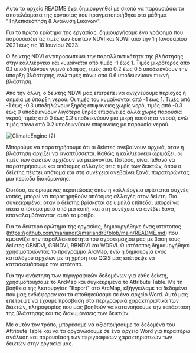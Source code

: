 Αυτό το αρχείο README έχει δημιουργηθεί με σκοπό να παρουσιάσει τα αποτελέσματα της εργασίας που πραγματοποιήθηκε στο μάθημα "Τηλεπισκόπηση & Ανάλυση Εικόνων". 

Για το πρώτο ερώτημα της εργασίας, δημιουργήσαμε ένα γράφημα που παρουσιάζει τις τιμές των δεικτών NDVI και NDWI από την 1η Ιανουαρίου 2021 έως τις 18 Ιουνίου 2023.

Ο δείκτης NDVI αντιπροσωπεύει την παραλλακτικότητα της βλάστησης στην καλλιέργεια και κυμαίνεται από τιμές -1 έως 1. Τιμές μικρότερες από 0.1 υποδηλώνουν γυμνό έδαφος, τιμές από 0.2 έως 0.5 υποδεικνύουν την ύπαρξη βλάστησης, ενώ τιμές πάνω από 0.6 υποδεικνύουν πυκνή βλάστηση.

Από την άλλη, ο δείκτης NDWI μας επιτρέπει να ανιχνεύουμε περιοχές ή σημεία με ύπαρξη νερού. Οι τιμές του κυμαίνονται από -1 έως 1. Τιμές από -1 έως -0.3 υποδηλώνουν ξηρές επιφάνειες χωρίς νερό, τιμές από -0.3 έως 0 υποδεικνύουν λιγότερο ξηρές επιφάνειες αλλά χωρίς παρουσία νερού, τιμές από 0 έως 0.2 υποδεικνύουν μια μικρή ποσότητα νερού, ενώ τιμές πάνω από 0.2 υποδεικνύουν επιφάνειες με παρουσία νερού.

![ClimateEngine (2)](https://github.com/mariandr3/mariandr3/assets/139487823/4fb5ff63-c7fb-48f6-a718-262198dd1fc4)

Μπορούμε να παρατηρήσουμε ότι οι δείκτες ανεβαίνουν αρχικά, όταν η βλάστηση αρχίζει να αναπτύσσεται. Καθώς η καλλιέργεια ωριμάζει, οι τιμές των δεικτών αρχίζουν να μειώνονται.  Ωστόσο, είναι πιθανό να παρατηρήσουμε και απότομες αλλαγές στις τιμές των δεικτών, όπου ο δείκτης πέφτει απότομα και στη συνέχεια ανεβαίνει ξανά, παρατηρώντας μια περίοδο διακύμανσης.

Ωστόσο, σε ορισμένες περιπτώσεις όπου η καλλιέργεια υφίσταται συχνές κοπές, μπορεί να παρατηρηθούν απότομες αλλαγές στον δείκτη. Πιο συγκεκριμένα, όταν ο δείκτης βρίσκεται σε υψηλά επίπεδα, μπορεί να πέσει απότομα μετά από μια κοπή, και στη συνέχεια να ανέβει ξανά, επαναλαμβάνοντας αυτό το μοτίβο.

Για το δεύτερο ερώτημα της εργασίας, δημιουργήθηκε ένας ιστότοπος (https://github.com/mariandr3/mariandr3/blob/main/README.md) που εμφανίζει την παραλλακτικότητα του αγροτεμαχίου μας με βάση τους δείκτες GBNDVI, GRNDVI, RBNDVI και WDRVI. O ιστότοπος δημιουργήθηκε χρησιμοποιώντας το πρόγραμμα ArcMap, ενώ η δημιουργία ενός καταλόγου αρχείων με τη χρήση του QGIS μας επέτρεψε να κατασκευάσουμε τον ιστότοπο. 

Για την ανάκτηση των περιγραφικών δεδομένων για κάθε δείκτη, χρησιμοποιήσαμε το ArcMap και συγκεκριμένα το Attribute Table. Με τη βοήθεια της λειτουργίας "Export" στο ArcMap, εξήγγειλαμε τα δεδομένα που μας ενδιέφεραν και τα αποθηκεύσαμε σε ένα αρχείο Word. Αυτό μας επέτρεψε να έχουμε πρόσβαση στα περιγραφικά χαρακτηριστικά των δεικτών, πληροφορίες που μας βοηθούν να κατανοήσουμε την κατάσταση της βλάστησης και τις διακυμάνσεις των δεικτών.

Με αυτόν τον τρόπο, μπορέσαμε να αξιοποιήσουμε τα δεδομένα του Attribute Table και να τα οργανώσουμε σε ένα αρχείο Word για περαιτέρω ανάλυση και παρουσίαση των περιγραφικών χαρακτηριστικών των δεικτών στην εργασία μας.
